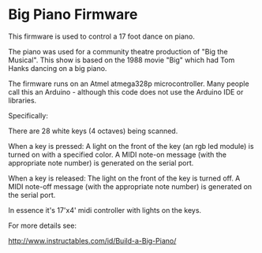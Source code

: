 # Big Piano Firmware

This firmware is used to control a 17 foot dance on piano.

The piano was used for a community theatre production of "Big the Musical".
This show is based on the 1988 movie "Big" which had Tom Hanks dancing on a big piano.

The firmware runs on an Atmel atmega328p microcontroller.
Many people call this an Arduino - although this code does not use the Arduino IDE or libraries. 

Specifically:

There are 28 white keys (4 octaves) being scanned.

When a key is pressed:
A light on the front of the key (an rgb led module) is turned on with a specified color.
A MIDI note-on message (with the appropriate note number) is generated on the serial port.

When a key is released:
The light on the front of the key is turned off.
A MIDI note-off message (with the appropriate note number) is generated on the serial port.

In essence it's 17'x4' midi controller with lights on the keys.

For more details see:

http://www.instructables.com/id/Build-a-Big-Piano/
